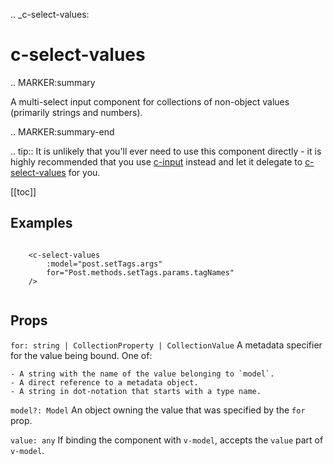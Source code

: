 .. _c-select-values:

c-select-values
===============

.. MARKER:summary
    
A multi-select input component for collections of non-object values (primarily strings and numbers).

.. MARKER:summary-end

.. tip:: 
    It is unlikely that you'll ever need to use this component directly - it is highly recommended that you use [c-input](/stacks/vue/coalesce-vue-vuetify/components/c-input.md) instead and let it delegate to [c-select-values](/stacks/vue/coalesce-vue-vuetify/components/c-select-values.md) for you.

[[toc]]

Examples
--------

``` vue-html

    <c-select-values 
        :model="post.setTags.args" 
        for="Post.methods.setTags.params.tagNames" 
    />


```

Props
-----

`for: string | CollectionProperty | CollectionValue`
    A metadata specifier for the value being bound. One of:
    
    - A string with the name of the value belonging to `model`.
    - A direct reference to a metadata object.
    - A string in dot-notation that starts with a type name.

`model?: Model`
    An object owning the value that was specified by the `for` prop.

`value: any`
    If binding the component with ``v-model``, accepts the ``value`` part of ``v-model``.


